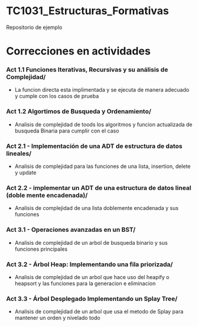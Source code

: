 # TC1031_Estructuras_Formativas

Repositorio de ejemplo

# Correcciones en actividades
 ### Act 1.1 Funciones Iterativas, Recursivas y su análisis de Complejidad/
* La funcion directa esta implimentada y se ejecuta de manera adecuado y cumple con los casos de prueba

 ### Act 1.2 Algortimos de Busqueda y Ordenamiento/
* Analisis de complejidad de toods los algoritmos y funcion actualizada de busqueda Binaria para cumplir con el caso
 
 ### Act 2.1 - Implementación de una ADT de estructura de datos lineales/
 * Analisis de complejidad para las funciones de una lista, insertion, delete y update
 
 ### Act 2.2 - implementar un ADT de una estructura de datos lineal (doble mente encadenada)/
 * Analisis de complejidad de una lista doblemente encadenada y sus funciones
 
 ### Act 3.1 - Operaciones avanzadas en un BST/
 * Analisis de complejidad de un arbol de busqueda binario y sus funciones principales 
 
 ### Act 3.2 - Árbol Heap: Implementando una fila priorizada/
* Analisis de complejidad de un arbol que hace uso del heapify o heapsort y las funciones para la generacion e eliminacion

 ### Act 3.3 - Árbol Desplegado Implementando un Splay Tree/
 * Analisis de complejidad de un arbol que usa el metodo de Splay para mantener un orden y nivelado todo
 
